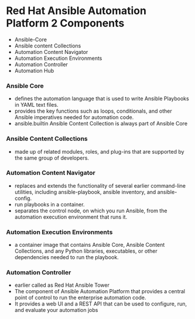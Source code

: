 # Red Hat Ansible Automation Platform 2 Components

- Ansible-Core
- Ansible content Collections
- Automation Content Navigator
- Automation Execution Environments
- Automation Controller
- Automation Hub

### Ansible Core

- defines the automation language that is used to write Ansible Playbooks in YAML text files.
- provides the key functions such as loops, conditionals, and other Ansible imperatives needed for automation code.
- ansible.builtin Ansible Content Collection is always part of Ansible Core

### Ansible Content Collections

- made up of related modules, roles, and plug-ins that are supported by the same group of developers.

### Automation Content Navigator

- replaces and extends the functionality of several earlier command-line utilities, including ansible-playbook, ansible inventory, and ansible-config.
- run playbooks in a container.
- separates the control node, on which you run Ansible, from the automation execution environment that runs it.

### Automation Execution Environments

- a container image that contains Ansible Core, Ansible Content Collections, and any Python libraries, executables, or other dependencies needed to run the playbook.

### Automation Controller

- earlier called as Red Hat Ansible Tower
- The component of Ansible Automation Platform that provides a central point of control to run the enterprise automation code.
- It provides a web UI and a REST API that can be used to configure, run, and evaluate your automation jobs

